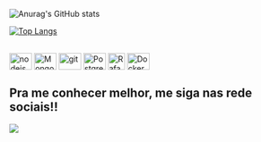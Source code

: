 ![Anurag's GitHub stats](https://github-readme-stats.vercel.app/api?username=anderson2dev&theme=moltack&show_icons=true)

[![Top Langs](https://github-readme-stats.vercel.app/api/top-langs/?username=anderson2dev&layout=compact&theme=moltack&show_icons=true)](https://github.com/anderson2dev/github-readme-stats)

</div>
<div style="display: inline_block"><br>
  <img align="center" alt="nodejs" height="30" width="40" src="https://icongr.am/devicon/nodejs-original.svg?size=128&color=currentColor">
  <img align="center" alt="Mongodb" height="30" width="40" src="https://icongr.am/devicon/mongodb-original.svg?size=128&color=currentColor" />
  <img align="center" alt="git" height="30" width="40" src="https://icongr.am/devicon/git-original.svg?size=128&color=currentColor" />
  <img align="center" alt="Postgres" height="30" width="40" src="https://icongr.am/devicon/postgresql-original.svg?size=128&color=currentColor" />
    <img align="center" alt="Rafa-AWS" height="30" width="30" src="https://static-00.iconduck.com/assets.00/aws-icon-2048x2048-274bm1xi.png">
  <img align="center" alt="Docker" height="30" width="40" src="https://icongr.am/devicon/docker-original.svg?size=128&color=currentColor" />
      
 ## Pra me conhecer melhor, me siga nas rede sociais!!
  
 <div> 
  <a href="https://www.linkedin.com/in/anderson-loiola-lima/" target="_blank"><img src="https://img.shields.io/badge/-LinkedIn-%230077B5?style=for-the-badge&logo=linkedin&logoColor=white" target="_blank"></a> 
 
